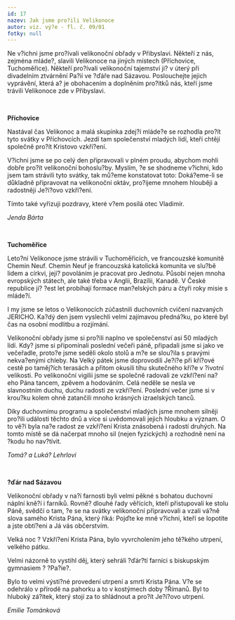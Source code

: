 ```yaml
---
id: 17
nazev: Jak jsme pro?ili Velikonoce
autor: viz. vý?e - fl. č. 09/01
fotky: null
---
```

Ne v?ichni jsme pro?ívali velikonoční obřady v Přibyslavi. Někteří z nás, zejména mláde?, slavili Velikonoce na jiných místech (Příchovice, Tuchoměřice). Někteří pro?ívali velikonoční tajemství ji? v úterý při divadelním ztvárnění Pa?ií ve ?ďáře nad Sázavou. Poslouchejte jejich vyprávění, která a? je obohacením a doplněním pro?itků nás, kteří jsme trávili Velikonoce zde v Přibyslavi.<p>
<br><p>
<b>Příchovice</b><p>
Nastával čas Velikonoc a malá skupinka zdej?í mláde?e se rozhodla pro?ít tyto svátky v Příchovcích. Jezdí tam společenství mladých lidí, kteří chtějí společně pro?ít Kristovo vzkří?ení.<p>
V?ichni jsme se po celý den připravovali v plném proudu, abychom mohli dobře pro?ít velikonoční bohoslu?by. Myslím, ?e se shodneme v?ichni, kdo jsem tam strávili tyto svátky, tak mů?eme konstatovat toto: Doká?eme-li se důkladně připravovat na velikonoční oktáv, pro?ijeme mnohem hlouběji a radostněji Je?í?ovo vzkří?ení.<p>
Tímto také vyřizuji pozdravy, které v?em posílá otec Vladimír.<p>
<i>Jenda Bárta</i><p>
<br><p>
<b>Tuchoměřice</b><p>
Leto?ní Velikonoce jsme strávili v Tuchoměřicích, ve francouzské komunitě Chemin Neuf. Chemin Neuf je francouzská katolická komunita ve slu?bě lidem a církvi, její? povoláním je pracovat pro Jednotu. Působí nejen mnoha evropských státech, ale také třeba v Anglii, Brazílii, Kanadě. V České republice ji? ?est let probíhají formace man?elských páru a čtyři roky misie s mláde?í.<p>
I my jsme se letos o Velikonocích zúčastnili duchovních cvičení nazvaných JERICHO. Ka?dý den jsem vyslechli velmi zajímavou předná?ku, po které byl čas na osobní modlitbu a rozjímání.<p>
Velikonoční obřady jsme si pro?ili naplno ve společenství asi 50 mladých lidí. Kdy? jsme si připomínali poslední večeři páně, připadali jsme si jako ve večeřadle, proto?e jsme seděli okolo stolů a m?e se slou?ila s pravými nekva?enými chleby. Na Velký pátek jsme doprovodili Je?í?e při kří?ové cestě po taměj?ích terasách a přitom okusili tíhu skutečného kří?e v ?ivotní velikosti. Po velikonoční vigilii jsme se společně radovali ze vzkří?ení na?eho Pána tancem, zpěvem a hodováním. Celá neděle se nesla ve slavnostním duchu, duchu radosti ze vzkří?ení. Poslední večer jsme si v krou?ku kolem ohně zatančili mnoho krásných izraelských tanců.<p>
Díky duchovnímu programu a společenství mladých jsme mnohem silněji pro?ili události těchto dnů a více si uvědomovali jejich hloubku a význam. O to vě?í byla na?e radost ze vzkří?ení Krista znásobená i radostí druhých. Na tomto místě se dá načerpat mnoho sil (nejen fyzických) a rozhodně není na ?kodu ho nav?tívit.<p>
<i>Tomá? a Luká? Lehrlovi</i><p>
<br><p>
<b>?ďár nad Sázavou</b><p>
Velikonoční obřady v na?í farnosti byli velmi pěkné s bohatou duchovní náplní kně?í i farníků. Rovně? dlouhé řady věřících, kteří přistupovali ke stolu Páně, svědčí o tam, ?e se na svátky velikonoční připravovali a vzali vá?ně slova samého Krista Pána, který říká: Pojďte ke mně v?ichni, kteří se lopotíte a jste obtí?eni a Já vás občerstvím.<p>
Velká noc ? Vzkří?ení Krista Pána, bylo vyvrcholením jeho tě?kého utrpení, velkého pátku. <p>
Velmi názorně to vystihl děj, který sehráli ?ďár?tí farníci s biskupským gymnasiem ? ?Pa?ie?.<p>
Bylo to velmi výsti?né provedení utrpení a smrti Krista Pána. V?e se odehrálo v přírodě na pahorku a to v kostýmech doby ?Římanů. Byl to hluboký zá?itek, který stojí za to shládnout a pro?ít Je?í?ovo utrpení.<p>
<i>Emilie Tománková</i>
